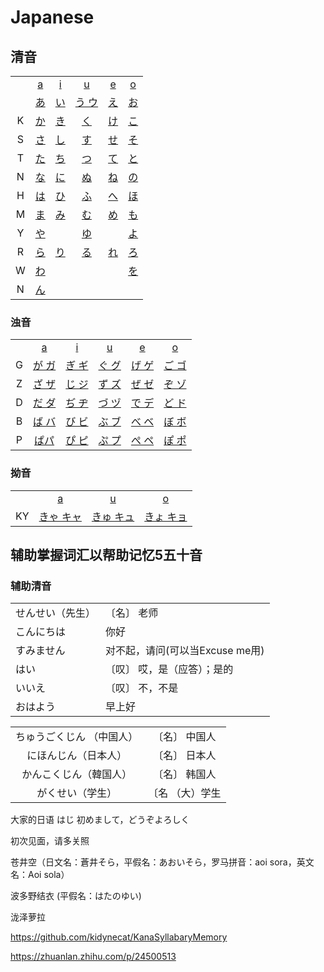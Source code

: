 ﻿# Japanese

## 清音  
<table>
  <tr>
    <td align="center"> </td>
    <td align="center"><a href="#">a</a></td>
    <td align="center"><a href="#">i</a></td>
    <td align="center"><a href="#">u</a></td>
    <td align="center"><a href="#">e</a></td>
    <td align="center"><a href="#">o</a></td>
  </tr>
   <tr>
    <td align="center"> </td>
    <td align="center"><a href="#">あ</a></td>
    <td align="center"><a href="#">い</a></td>
    <td align="center"><a href="#">う ウ</a></td>
    <td align="center"><a href="#">え</a></td>
    <td align="center"><a href="#">お</a></td>
  </tr>
  <tr>
    <td align="center">K</td>
    <td align="center"><a href="#">か</a></td>
    <td align="center"><a href="#">き</a></td>
    <td align="center"><a href="#">く</a></td>
    <td align="center"><a href="#">け</a></td>
    <td align="center"><a href="#">こ</a></td>
  </tr>
  <tr>
    <td align="center">S</td>
    <td align="center"><a href="#">さ</a></td>
    <td align="center"><a href="#">し</a></td>
    <td align="center"><a href="#">す</a></td>
    <td align="center"><a href="#">せ</a></td>
    <td align="center"><a href="#">そ</a></td>
  </tr>
  <tr>
    <td align="center">T</td>
    <td align="center"><a href="#">た</a></td>
    <td align="center"><a href="#">ち</a></td>
    <td align="center"><a href="#">つ</a></td>
    <td align="center"><a href="#">て</a></td>
    <td align="center"><a href="#">と</a></td>
  </tr>
  <tr>
    <td align="center">N</td>
    <td align="center"><a href="#">な</a></td>
    <td align="center"><a href="#">に</a></td>
    <td align="center"><a href="#">ぬ</a></td>
    <td align="center"><a href="#">ね</a></td>
    <td align="center"><a href="#">の</a></td>
  </tr>
  <tr>
    <td align="center">H</td>
    <td align="center"><a href="#">は</a></td>
    <td align="center"><a href="#">ひ</a></td>
    <td align="center"><a href="#">ふ</a></td>
    <td align="center"><a href="#">へ</a></td>
    <td align="center"><a href="#">ほ</a></td>
  </tr>
  <tr>
    <td align="center">M</td>
    <td align="center"><a href="#">ま</a></td>
    <td align="center"><a href="#">み</a></td>
    <td align="center"><a href="#">む</a></td>
    <td align="center"><a href="#">め</a></td>
    <td align="center"><a href="#">も</a></td>
  </tr>
  <tr>
    <td align="center">Y</td>
    <td align="center"><a href="#">や</a></td>
    <td align="center"></td>
    <td align="center"><a href="#">ゆ</a></td>
    <td align="center"></td>
    <td align="center"><a href="#">よ</a></td>
  </tr>
  <tr>
    <td align="center">R</td>
    <td align="center"><a href="#">ら</a></td>
    <td align="center"><a href="#">り</a></td>
    <td align="center"><a href="#">る</a></td>
    <td align="center"><a href="#">れ</a></td>
    <td align="center"><a href="#">ろ</a></td>
  </tr>
  <tr>
    <td align="center">W</td>
    <td align="center"><a href="#">わ</a></td>
    <td align="center"></td>
    <td align="center"></td>
    <td align="center"></td>
    <td align="center"><a href="#">を</a></td>
  </tr>
  <tr>
    <td align="center">N</td>
    <td align="center"><a href="#">ん</a></td>
    <td align="center">
    </td>
    <td align="center">
    </td>
    <td align="center">
    </td>
    <td align="center">
    </td>
  </tr>
</table>	

### 浊音

<table>
  <tr>
    <td align="center"> </td>
    <td align="center"><a href="#">a</a></td>
    <td align="center"><a href="#">i</a></td>
    <td align="center"><a href="#">u</a></td>
    <td align="center"><a href="#">e</a></td>
    <td align="center"><a href="#">o</a></td>
  </tr>
  <tr>
    <td align="center">G</td>
    <td align="center"><a href="#">が ガ</a></td>
    <td align="center"><a href="#">ぎ ギ</a></td>
    <td align="center"><a href="#">ぐ グ</a></td>
    <td align="center"><a href="#">げ ゲ</a></td>
    <td align="center"><a href="#">ご ゴ</a></td>
  </tr>
  <tr>
    <td align="center">Z</td>
    <td align="center"><a href="#">ざ ザ</a></td>
    <td align="center"><a href="#">じ ジ</a></td>
    <td align="center"><a href="#">ず ズ</a></td>
    <td align="center"><a href="#">ぜ ゼ</a></td>
    <td align="center"><a href="#">ぞ ゾ</a></td>
  </tr>
  <tr>
    <td align="center">D</td>
    <td align="center"><a href="#">だ ダ</a></td>
    <td align="center"><a href="#">ぢ ヂ</a></td>
    <td align="center"><a href="#">づ ヅ</a></td>
    <td align="center"><a href="#">で デ</a></td>
    <td align="center"><a href="#">ど ド</a></td>
  </tr>
  <tr>
    <td align="center">B</td>
    <td align="center"><a href="#">ば バ</a></td>
    <td align="center"><a href="#">び ビ</a></td>
    <td align="center"><a href="#">ぶ ブ</a></td>
    <td align="center"><a href="#">べ ベ</a></td>
    <td align="center"><a href="#">ぼ ボ</a></td>
  </tr>
  <tr>
    <td align="center">P</td>
    <td align="center"><a href="#">ぱパ</a></td>
    <td align="center"><a href="#">ぴ ピ</a></td>
    <td align="center"><a href="#">ぷ プ</a></td>
    <td align="center"><a href="#">ぺ ペ</a></td>
    <td align="center"><a href="#">ぽ ポ</a></td>
  </tr>
</table>  
	
### 拗音
<table>
  <tr>
    <td align="center"> </td>
    <td align="center"><a href="#">a</a></td>
    <td align="center"><a href="#">u</a></td>
    <td align="center"><a href="#">o</a></td>
  </tr>
  <tr>
    <td align="center">KY</td>
    <td align="center"><a href="#">きゃ キャ</a></td>
    <td align="center"><a href="#">きゅ キュ</a></td>
    <td align="center"><a href="#">きょ キョ</a></td>
  </tr>
</table> 

## 辅助掌握词汇以帮助记忆5五十音  

### 辅助清音
<table>

  <tr>
    <td >せんせい（先生）</td>
    <td >〔名〕 老师</td>
  </tr>
  <tr>
    <td>こんにちは</td>
    <td>你好</td>
  </tr>
  <tr>
    <td>すみません</td>
    <td>对不起，请问(可以当Excuse me用)</td>
  </tr>
  <tr>
    <td>はい</td>
    <td>〔叹〕 哎，是（应答）；是的</td>
  </tr>
  <tr>
    <td>いいえ</td>
    <td>〔叹〕 不，不是</td>
  </tr>
  <tr>
    <td>おはよう</td>
    <td>早上好</td>
  </tr>

</table>


<table>
  <tr>
    <td align="center">ちゅうごくじん （中国人） </td>
    <td align="center">〔名〕 中国人</td>
  </tr>
  <tr>
    <td align="center">にほんじん（日本人）</td>
    <td align="center">〔名〕 日本人</td>
  </tr>
  <tr>
    <td align="center">かんこくじん（韓国人）</td>
    <td align="center">〔名〕 韩国人</td>
  </tr>
  <tr>
    <td align="center">がくせい（学生）</td>
    <td align="center">〔名 （大）学生</td>
  </tr>
</table> 


大家的日语
はじ
初めまして，どうぞよろしく

初次见面，请多关照

苍井空（日文名：蒼井そら，平假名：あおいそら，罗马拼音：aoi sora，英文名：Aoi sola）  

波多野结衣 (平假名：はたのゆい)

泷泽萝拉

https://github.com/kidynecat/KanaSyllabaryMemory

https://zhuanlan.zhihu.com/p/24500513